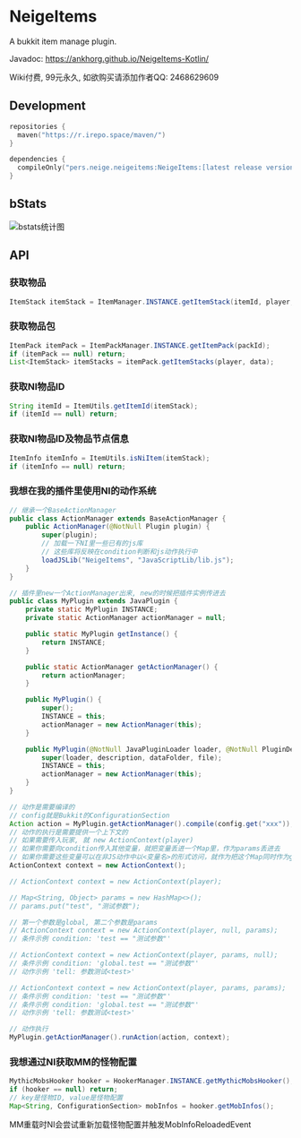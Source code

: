 # NeigeItems

A bukkit item manage plugin.

Javadoc: <https://ankhorg.github.io/NeigeItems-Kotlin/>

Wiki付费, 99元永久, 如欲购买请添加作者QQ: 2468629609

## Development

```kotlin
repositories {
  maven("https://r.irepo.space/maven/")
}

dependencies {
  compileOnly("pers.neige.neigeitems:NeigeItems:[latest release version]")
}
```

## bStats

![bstats统计图](https://bstats.org/signatures/bukkit/NeigeItems.svg)

## API

### 获取物品

```java
ItemStack itemStack = ItemManager.INSTANCE.getItemStack(itemId, player, data);
```

### 获取物品包

```java
ItemPack itemPack = ItemPackManager.INSTANCE.getItemPack(packId);
if (itemPack == null) return;
List<ItemStack> itemStacks = itemPack.getItemStacks(player, data);
```

### 获取NI物品ID

```java
String itemId = ItemUtils.getItemId(itemStack);
if (itemId == null) return;
```

### 获取NI物品ID及物品节点信息

```java
ItemInfo itemInfo = ItemUtils.isNiItem(itemStack);
if (itemInfo == null) return;
```

### 我想在我的插件里使用NI的动作系统

```java
// 继承一个BaseActionManager
public class ActionManager extends BaseActionManager {
    public ActionManager(@NotNull Plugin plugin) {
        super(plugin);
        // 加载一下NI里一些已有的js库
        // 这些库将反映在condition判断和js动作执行中
        loadJSLib("NeigeItems", "JavaScriptLib/lib.js");
    }
}
```

```java
// 插件里new一个ActionManager出来, new的时候把插件实例传进去
public class MyPlugin extends JavaPlugin {
    private static MyPlugin INSTANCE;
    private static ActionManager actionManager = null;

    public static MyPlugin getInstance() {
        return INSTANCE;
    }

    public static ActionManager getActionManager() {
        return actionManager;
    }

    public MyPlugin() {
        super();
        INSTANCE = this;
        actionManager = new ActionManager(this);
    }

    public MyPlugin(@NotNull JavaPluginLoader loader, @NotNull PluginDescriptionFile description, @NotNull File dataFolder, @NotNull File file) {
        super(loader, description, dataFolder, file);
        INSTANCE = this;
        actionManager = new ActionManager(this);
    }
}
```

```java
// 动作是需要编译的
// config就是Bukkit的ConfigurationSection
Action action = MyPlugin.getActionManager().compile(config.get("xxx"));
// 动作的执行是需要提供一个上下文的
// 如果需要传入玩家, 就 new ActionContext(player)
// 如果你需要向condition传入其他变量，就把变量丢进一个Map里，作为params丢进去
// 如果你需要这些变量可以在非JS动作中以<变量名>的形式访问，就作为把这个Map同时作为global丢进去
ActionContext context = new ActionContext();

// ActionContext context = new ActionContext(player);

// Map<String, Object> params = new HashMap<>();
// params.put("test", "测试参数");

// 第一个参数是global, 第二个参数是params
// ActionContext context = new ActionContext(player, null, params);
// 条件示例 condition: 'test == "测试参数"'

// ActionContext context = new ActionContext(player, params, null);
// 条件示例 condition: 'global.test == "测试参数"'
// 动作示例 'tell: 参数测试<test>'

// ActionContext context = new ActionContext(player, params, params);
// 条件示例 condition: 'test == "测试参数"'
// 条件示例 condition: 'global.test == "测试参数"'
// 动作示例 'tell: 参数测试<test>'

// 动作执行
MyPlugin.getActionManager().runAction(action, context);
```

### 我想通过NI获取MM的怪物配置

```java
MythicMobsHooker hooker = HookerManager.INSTANCE.getMythicMobsHooker();
if (hooker == null) return;
// key是怪物ID, value是怪物配置
Map<String, ConfigurationSection> mobInfos = hooker.getMobInfos();
```

MM重载时NI会尝试重新加载怪物配置并触发MobInfoReloadedEvent
